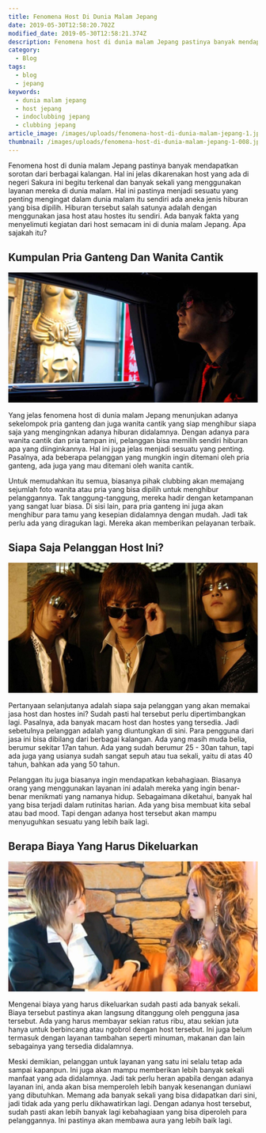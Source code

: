 ```yaml
---
title: Fenomena Host Di Dunia Malam Jepang
date: 2019-05-30T12:58:20.702Z
modified_date: 2019-05-30T12:58:21.374Z
description: Fenomena host di dunia malam Jepang pastinya banyak mendapatkan sorotan dari berbagai kalangan.
category:
  - Blog
tags:
  - blog
  - jepang
keywords:
  - dunia malam jepang
  - host jepang
  - indoclubbing jepang
  - clubbing jepang
article_image: /images/uploads/fenomena-host-di-dunia-malam-jepang-1.jpg
thumbnail: /images/uploads/fenomena-host-di-dunia-malam-jepang-1-008.jpg
---
```

Fenomena host di dunia malam Jepang pastinya banyak mendapatkan sorotan dari berbagai kalangan. Hal ini jelas dikarenakan host yang ada di negeri Sakura ini begitu terkenal dan banyak sekali yang menggunakan layanan mereka di dunia malam. Hal ini pastinya menjadi sesuatu yang penting mengingat dalam dunia malam itu sendiri ada aneka jenis hiburan yang bisa dipilih. Hiburan tersebut salah satunya adalah dengan menggunakan jasa host atau hostes itu sendiri. Ada banyak fakta yang menyelimuti kegiatan dari host semacam ini di dunia malam Jepang. Apa sajakah itu?



## Kumpulan Pria Ganteng Dan Wanita Cantik

![Fenomena Host Di Dunia Malam Jepang](/images/uploads/fenomena-host-di-dunia-malam-jepang-3.jpg)

Yang jelas fenomena host di dunia malam Jepang menunjukan adanya sekelompok pria ganteng dan juga wanita cantik yang siap menghibur siapa saja yang mengingnkan adanya hiburan didalamnya. Dengan adanya para wanita cantik dan pria tampan ini, pelanggan bisa memilih sendiri hiburan apa yang diinginkannya. Hal ini juga jelas menjadi sesuatu yang penting. Pasalnya, ada beberapa pelanggan yang mungkin ingin ditemani oleh pria ganteng, ada juga yang mau ditemani oleh wanita cantik.

Untuk memudahkan itu semua, biasanya pihak clubbing akan memajang sejumlah foto wanita atau pria yang bisa dipilih untuk menghibur pelanggannya. Tak tanggung-tanggung, mereka hadir dengan ketampanan yang sangat luar biasa. Di sisi lain, para pria ganteng ini juga akan menghibur para tamu yang kesepian didalamnya dengan mudah. Jadi tak perlu ada yang diragukan lagi. Mereka akan memberikan pelayanan terbaik.



## Siapa Saja Pelanggan Host Ini?

![Fenomena Host Di Dunia Malam Jepang](/images/uploads/fenomena-host-di-dunia-malam-jepang-2.jpg)

Pertanyaan selanjutanya adalah siapa saja pelanggan yang akan memakai jasa host dan hostes ini? Sudah pasti hal tersebut perlu dipertimbangkan lagi. Pasalnya, ada banyak macam host dan hostes yang tersedia. Jadi sebetulnya pelanggan adalah yang diuntungkan di sini. Para pengguna dari jasa ini bisa dibilang dari berbagai kalangan. Ada yang masih muda belia, berumur sekitar 17an tahun. Ada yang sudah berumur 25 - 30an tahun, tapi ada juga yang usianya sudah sangat sepuh atau tua sekali, yaitu di atas 40 tahun, bahkan ada yang 50 tahun.

Pelanggan itu juga biasanya ingin mendapatkan kebahagiaan. Biasanya orang yang menggunakan layanan ini adalah mereka yang ingin benar-benar menikmati yang namanya hidup. Sebagaimana diketahui, banyak hal yang bisa terjadi dalam rutinitas harian. Ada yang bisa membuat kita sebal atau bad mood. Tapi dengan adanya host tersebut akan mampu menyuguhkan sesuatu yang lebih baik lagi.



## Berapa Biaya Yang Harus Dikeluarkan

![Fenomena Host Di Dunia Malam Jepang](/images/uploads/fenomena-host-di-dunia-malam-jepang-1.jpg)

Mengenai biaya yang harus dikeluarkan sudah pasti ada banyak sekali. Biaya tersebut pastinya akan langsung ditanggung oleh pengguna jasa tersebut. Ada yang harus membayar sekian ratus ribu, atau sekian juta hanya untuk berbincang atau ngobrol dengan host tersebut. Ini juga belum termasuk dengan layanan tambahan seperti minuman, makanan dan lain sebagainya yang tersedia didalamnya.

Meski demikian, pelanggan untuk layanan yang satu ini selalu tetap ada sampai kapanpun. Ini juga akan mampu memberikan lebih banyak sekali manfaat yang ada didalamnya. Jadi tak perlu heran apabila dengan adanya layanan ini, anda akan bisa memperoleh lebih banyak kesenangan duniawi yang dibutuhkan. Memang ada banyak sekali  yang bisa didapatkan dari sini, jadi tidak ada yang perlu dikhawatirkan lagi. Dengan adanya host tersebut, sudah pasti akan lebih banyak lagi kebahagiaan yang bisa diperoleh para pelanggannya. Ini pastinya akan membawa aura yang lebih baik lagi.
